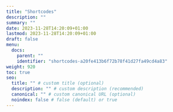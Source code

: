 ```yaml
---
title: "Shortcodes"
description: ""
summary: ""
date: 2023-11-28T14:20:09+01:00
lastmod: 2023-11-28T14:20:09+01:00
draft: false
menu:
  docs:
    parent: ""
    identifier: "shortcodes-a20fe413b6f72b78f41d27fa49cd4a83"
weight: 920
toc: true
seo:
  title: "" # custom title (optional)
  description: "" # custom description (recommended)
  canonical: "" # custom canonical URL (optional)
  noindex: false # false (default) or true
---
```

